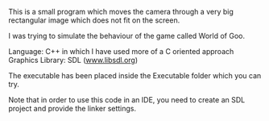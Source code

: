 This is a small program which moves the camera through a very big rectangular image which does not fit on the screen.

I was trying to simulate the behaviour of the game called World of Goo.

Language: C++ in which I have used more of a C oriented approach
Graphics Library: SDL (www.libsdl.org)

The executable has been placed inside the Executable folder which you can try.

Note that in order to use this code in an IDE, you need to create an SDL project and provide the linker settings.
